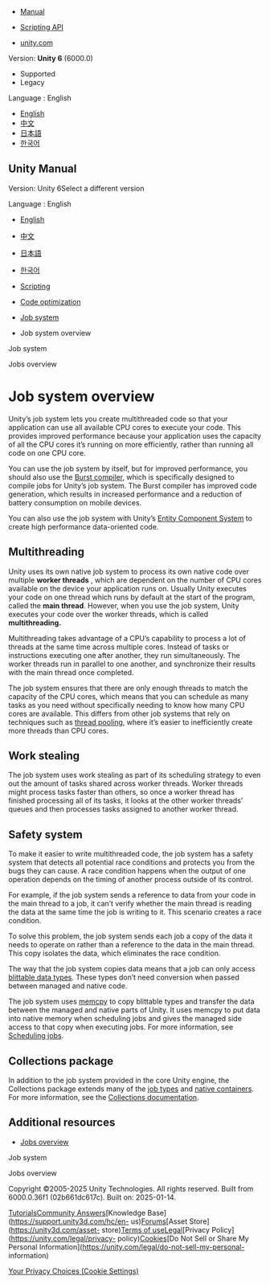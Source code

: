 [](https://docs.unity3d.com)

  * [Manual](../Manual/index.html)
  * [Scripting API](../ScriptReference/index.html)

  * [unity.com](https://unity.com/)

Version: **Unity 6** (6000.0)

  * Supported
  * Legacy

Language : English

  * [English](/Manual/job-system-overview.html)
  * [中文](/cn/current/Manual/job-system-overview.html)
  * [日本語](/ja/current/Manual/job-system-overview.html)
  * [한국어](/kr/current/Manual/job-system-overview.html)

[](https://docs.unity3d.com)

## Unity Manual

Version: Unity 6Select a different version

Language : English

  * [English](/Manual/job-system-overview.html)
  * [中文](/cn/current/Manual/job-system-overview.html)
  * [日本語](/ja/current/Manual/job-system-overview.html)
  * [한국어](/kr/current/Manual/job-system-overview.html)

  * [Scripting](scripting.html)
  * [Code optimization](scripting-optimization.html)
  * [Job system](job-system.html)
  * Job system overview

[](job-system.html)

Job system

[](job-system-jobs.html)

Jobs overview

# Job system overview

Unity’s job system lets you create multithreaded code so that your application
can use all available CPU cores to execute your code. This provides improved
performance because your application uses the capacity of all the CPU cores
it’s running on more efficiently, rather than running all code on one CPU
core.

You can use the job system by itself, but for improved performance, you should
also use the [Burst
compiler](https://docs.unity3d.com/Packages/com.unity.burst@latest/), which is
specifically designed to compile jobs for Unity’s job system. The Burst
compiler has improved code generation, which results in increased performance
and a reduction of battery consumption on mobile devices.

You can also use the job system with Unity’s [Entity Component
System](https://docs.unity3d.com/Packages/com.unity.entities@latest/) to
create high performance data-oriented code.

## Multithreading

Unity uses its own native job system to process its own native code over
multiple **worker threads** , which are dependent on the number of CPU cores
available on the device your application runs on. Usually Unity executes your
code on one thread which runs by default at the start of the program, called
the **main thread**. However, when you use the job system, Unity executes your
code over the worker threads, which is called **multithreading.**

Multithreading takes advantage of a CPU’s capability to process a lot of
threads at the same time across multiple cores. Instead of tasks or
instructions executing one after another, they run simultaneously. The worker
threads run in parallel to one another, and synchronize their results with the
main thread once completed.

The job system ensures that there are only enough threads to match the
capacity of the CPU cores, which means that you can schedule as many tasks as
you need without specifically needing to know how many CPU cores are
available. This differs from other job systems that rely on techniques such as
[thread pooling](https://en.wikipedia.org/wiki/Thread_pool), where it’s easier
to inefficiently create more threads than CPU cores.

## Work stealing

The job system uses work stealing as part of its scheduling strategy to even
out the amount of tasks shared across worker threads. Worker threads might
process tasks faster than others, so once a worker thread has finished
processing all of its tasks, it looks at the other worker threads’ queues and
then processes tasks assigned to another worker thread.

## Safety system

To make it easier to write multithreaded code, the job system has a safety
system that detects all potential race conditions and protects you from the
bugs they can cause. A race condition happens when the output of one operation
depends on the timing of another process outside of its control.

For example, if the job system sends a reference to data from your code in the
main thread to a job, it can’t verify whether the main thread is reading the
data at the same time the job is writing to it. This scenario creates a race
condition.

To solve this problem, the job system sends each job a copy of the data it
needs to operate on rather than a reference to the data in the main thread.
This copy isolates the data, which eliminates the race condition.

The way that the job system copies data means that a job can only access
[blittable data types](https://en.wikipedia.org/wiki/Blittable_types). These
types don’t need conversion when passed between managed and native code.

The job system uses
[memcpy](http://www.cplusplus.com/reference/cstring/memcpy/) to copy blittable
types and transfer the data between the managed and native parts of Unity. It
uses memcpy to put data into native memory when scheduling jobs and gives the
managed side access to that copy when executing jobs. For more information,
see [Scheduling jobs](job-system-creating-jobs.html#schedule-a-job).

## Collections package

In addition to the job system provided in the core Unity engine, the
Collections package extends many of the [job types](job-system-jobs.html) and
[native containers](job-system-native-container.html). For more information,
see the [Collections
documentation](https://docs.unity3d.com/Packages/com.unity.collections@latest).

## Additional resources

  * [Jobs overview](job-system-jobs.html)

[](job-system.html)

Job system

[](job-system-jobs.html)

Jobs overview

Copyright ©2005-2025 Unity Technologies. All rights reserved. Built from
6000.0.36f1 (02b661dc617c). Built on: 2025-01-14.

[Tutorials](https://learn.unity.com/)[Community
Answers](https://answers.unity3d.com)[Knowledge
Base](https://support.unity3d.com/hc/en-
us)[Forums](https://forum.unity3d.com)[Asset Store](https://unity3d.com/asset-
store)[Terms of
use](https://docs.unity3d.com/Manual/TermsOfUse.html)[Legal](https://unity.com/legal)[Privacy
Policy](https://unity.com/legal/privacy-
policy)[Cookies](https://unity.com/legal/cookie-policy)[Do Not Sell or Share
My Personal Information](https://unity.com/legal/do-not-sell-my-personal-
information)

[Your Privacy Choices (Cookie Settings)](javascript:void\(0\);)

